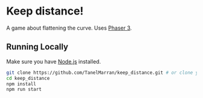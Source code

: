 # Keep distance!

A game about flattening the curve. Uses [Phaser 3](https://phaser.io/).

## Running Locally

Make sure you have [Node.js](http://nodejs.org/) installed.

```sh
git clone https://github.com/TanelMarran/keep_distance.git # or clone your own fork
cd keep_distance
npm install
npm run start
```
